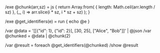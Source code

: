 /exe @chunk(arr,sz) = js {
  return Array.from(
    { length: Math.ceil(arr.length / sz) },
    (_, i) => arr.slice(i * sz, i * sz + sz)
  );
}

/exe @get_identifiers(e) = run { echo @e }

/var @data = '[[{"id": 1}, {"id": 2}], [30, 25], ["Alice", "Bob"]]' | @json
/var @chunked = @data | @chunk(2)

/var @result = foreach @get_identifiers(@chunked)
/show @result
